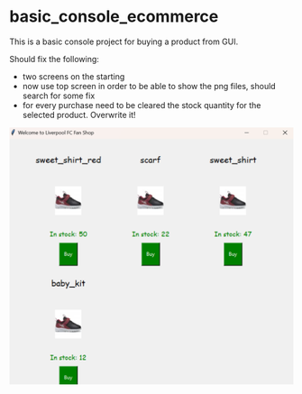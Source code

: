 # basic_console_ecommerce
This is a basic console project for buying a product from GUI.

Should fix the following:
- two screens on the starting
- now use top screen in order to be able to show the png files, should search for some fix
- for every purchase need to be cleared the stock quantity for the selected product. Overwrite it!

<img src="https://github.com/faroh7979/basic_console_ecommerce/blob/main/screenshots_for_readme_file/ecommerce.png" alt="Italian Trulli">

